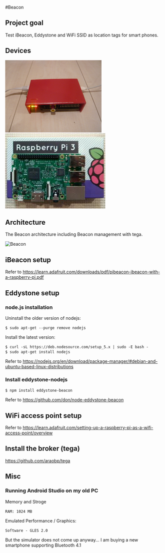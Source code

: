 #Beacon

## Project goal

Test iBeacon, Eddystone and WiFi SSID as location tags for smart phones.

## Devices
![rpi](./rpi.png)
![rpi3](./rpi3.png)

## Architecture
The Beacon architecture including Beacon management with tega.

![Beacon](https://docs.google.com/drawings/d/1ddUhcWiNF57k3DRVUa-Zz_Lcl1cscXHIdlRZLvoy8NA/pub?w=960&h=720)

## iBeacon setup

Refer to https://learn.adafruit.com/downloads/pdf/pibeacon-ibeacon-with-a-raspberry-pi.pdf

## Eddystone setup

### node.js installation

Uninstall the older version of nodejs:
```
$ sudo apt-get --purge remove nodejs
```

Install the latest version:
```
$ curl -sL https://deb.nodesource.com/setup_5.x | sudo -E bash -
$ sudo apt-get install nodejs
```

Refer to https://nodejs.org/en/download/package-manager/#debian-and-ubuntu-based-linux-distributions

### Install eddystone-nodejs

```
$ npm install eddystone-beacon
```
Refer to https://github.com/don/node-eddystone-beacon

## WiFi access point setup

Refer to https://learn.adafruit.com/setting-up-a-raspberry-pi-as-a-wifi-access-point/overview

## Install the broker (tega)

https://github.com/araobp/tega

## Misc

### Running Android Studio on my old PC

Memory and Stroge
```
RAM: 1024 MB
```

Emulated Performance / Graphics:
```
Software - GLES 2.0
```
But the simulator does not come up anyway... I am buying a new smartphone supporting Bluetooth 4.1

